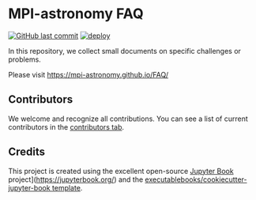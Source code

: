 # MPI-astronomy FAQ

[![GitHub last commit](https://img.shields.io/github/last-commit/mpi-astronomy/FAQ?label=last%20update)](https://github.com/mpi-astronomy/FAQ/commits/main)
[![deploy](https://github.com/mpi-astronomy/FAQ/actions/workflows/deploy-myst.yml/badge.svg)](https://github.com/mpi-astronomy/FAQ/actions/workflows/deploy-myst.yml)

In this repository, we collect small documents on specific challenges or problems.

Please visit https://mpi-astronomy.github.io/FAQ/ 

## Contributors

We welcome and recognize all contributions. You can see a list of current contributors in the [contributors tab](https://github.com/mpi-astronomy/FAQ/graphs/contributors).

## Credits

This project is created using the excellent open-source [Jupyter Book](https://jupyterbook.org/) project](https://jupyterbook.org/) and the [executablebooks/cookiecutter-jupyter-book template](https://github.com/executablebooks/cookiecutter-jupyter-book).
